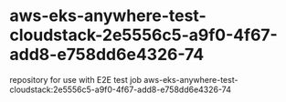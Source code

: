 # aws-eks-anywhere-test-cloudstack-2e5556c5-a9f0-4f67-add8-e758dd6e4326-74
repository for use with E2E test job aws-eks-anywhere-test-cloudstack:2e5556c5-a9f0-4f67-add8-e758dd6e4326-74
